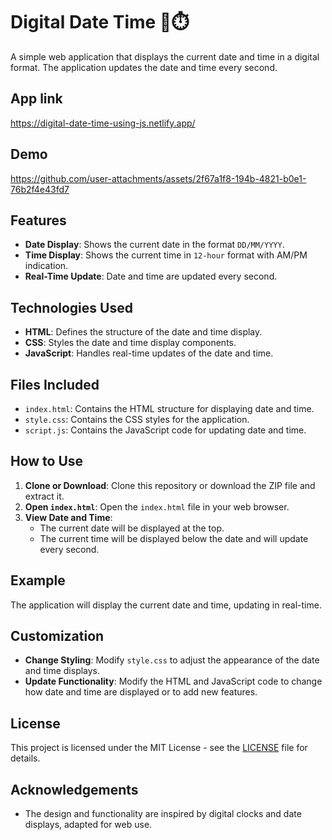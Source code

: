 # Digital Date Time 📅⏱️

A simple web application that displays the current date and time in a digital format. The application updates the date and time every second.

## App link

https://digital-date-time-using-js.netlify.app/

## Demo

https://github.com/user-attachments/assets/2f67a1f8-194b-4821-b0e1-76b2f4e43fd7

## Features

- **Date Display**: Shows the current date in the format `DD/MM/YYYY`.
- **Time Display**: Shows the current time in `12-hour` format with AM/PM indication.
- **Real-Time Update**: Date and time are updated every second.

## Technologies Used

- **HTML**: Defines the structure of the date and time display.
- **CSS**: Styles the date and time display components.
- **JavaScript**: Handles real-time updates of the date and time.

## Files Included

- `index.html`: Contains the HTML structure for displaying date and time.
- `style.css`: Contains the CSS styles for the application.
- `script.js`: Contains the JavaScript code for updating date and time.

## How to Use

1. **Clone or Download**: Clone this repository or download the ZIP file and extract it.
2. **Open `index.html`**: Open the `index.html` file in your web browser.
3. **View Date and Time**:
   - The current date will be displayed at the top.
   - The current time will be displayed below the date and will update every second.

## Example

The application will display the current date and time, updating in real-time.

## Customization

- **Change Styling**: Modify `style.css` to adjust the appearance of the date and time displays.
- **Update Functionality**: Modify the HTML and JavaScript code to change how date and time are displayed or to add new features.

## License

This project is licensed under the MIT License - see the [LICENSE](LICENSE) file for details.

## Acknowledgements

- The design and functionality are inspired by digital clocks and date displays, adapted for web use.
